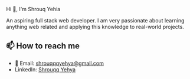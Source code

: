  Hi 👋, I'm Shrouq Yehia  

 An aspiring full stack web developer. I am very passionate about learning anything web related and applying this knowledge to real-world projects.



## 📫 How to reach me
- 📧 Email: shrouqqqyehya@gmail.com
- LinkedIn: [Shrouqq Yehya](https://www.linkedin.com/in/YourLinkHere/)
  
  
